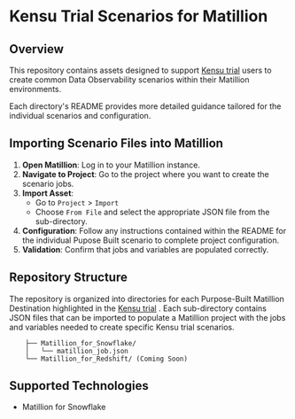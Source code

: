 # Kensu Trial Scenarios for Matillion
## Overview
This repository contains assets designed to support  [Kensu trial](https://www.kensu.io/free-trial) users to create common Data Observability scenarios within their Matillion environments.

Each directory's README provides more detailed guidance tailored for the individual scenarios and configuration.


## Importing Scenario Files into Matillion

1. **Open Matillion**: Log in to your Matillion instance.
2. **Navigate to Project**: Go to the project where you want to create the scenario jobs.
3. **Import Asset**: 
    - Go to `Project` > `Import`
    - Choose `From File` and select the appropriate JSON file from the sub-directory.
4. **Configuration**: Follow any instructions contained within the README for the individual Pupose Built scenario to complete project configuration.
5. **Validation**: Confirm that jobs and variables are populated correctly.

## Repository Structure
The repository is organized into directories for each Purpose-Built Matillion Destination highlighted in the  [Kensu trial](https://www.kensu.io/free-trial) .  Each sub-directory contains JSON files that can be imported to populate a Matillion project with the jobs and variables needed to create specific Kensu trial scenarios.

```plaintext
    ├── Matillion_for_Snowflake/
    │   └── matillion_job.json
    └── Matillion_for_Redshift/ (Coming Soon)
 ```   
## Supported Technologies

- Matillion for Snowflake
